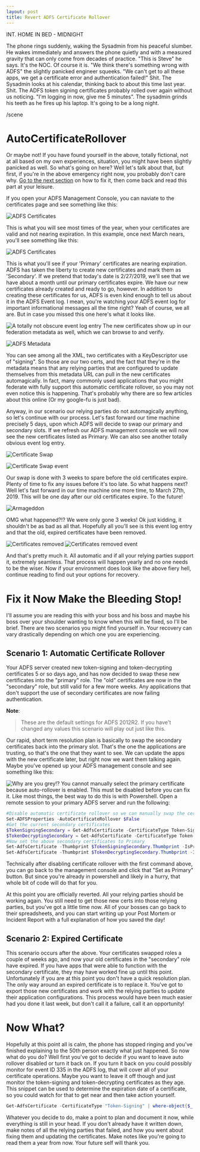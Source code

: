 ```yaml
---
layout: post
title: Revert ADFS Certificate Rollover
---
```

INT. HOME IN BED - MIDNIGHT

The phone rings suddenly, waking the Sysadmin from his peaceful slumber.  He wakes immediately and answers the phone quietly and with a measured gravity that can only come from decades of practice.  "This is Steve" he says.  It's the NOC.  Of course it is.  "We think there's something wrong with ADFS" the slightly panicked engineer squeeks.  "We can't get to all these apps, we get a certificate error and authentication failed!"  Shit.  The Sysadmin looks at his calendar, thinking back to about this time last year.  Shit.  The ADFS token signing certificates probably rolled over again without us noticing. "I'm logging in now, give me 5 minutes".  The sysadmin grinds his teeth as he fires up his laptop.  It's going to be a long night.

/scene

# AutoCertificateRollover
Or maybe not!  If you have found yourself in the above, totally fictional, not at all based on my own experiences, situation, you might have been slightly panicked as well.  So what's going on here?  Well let's talk about that, but first, if you're in the above emergency right now, you probably don't care why.  [Go to the next section](#fix-it-now-make-the-bleeding-stop) on how to fix it, then come back and read this part at your leisure.

If you open your ADFS Management Console, you can naviate to the certificates page and see something like this:

![ADFS Certificates](../assets/img/posts/ADFSCertificateRollover/singlecerts.PNG)

This is what you will see most times of the year, when your certificates are valid and not nearing expiration.  In this example, once next March nears, you'll see something like this:

![ADFS Certificates](../assets/img/posts/ADFSCertificateRollover/newcertssecondary.PNG)

This is what you'll see if your 'Primary' certificates are nearing expiration.  ADFS has taken the liberty to create new certificates and mark them as 'Secondary'.  If we pretend that today's date is 2/27/2019, we'll see that we have about a month until our primary certificates expire.  We have our new certificates already created and ready to go, however.  In addition to creating these certificates for us, ADFS is even kind enough to tell us about it in the ADFS Event log.  I mean, you're watching your ADFS event log for important informational messages all the time right?  Yeah of course, we all are.  But in case you missed this one here's what it looks like.

![A totally not obscure event log entry](../assets/img/posts/ADFSCertificateRollover/NewCertEvent.PNG)  The new certificates show up in our federation metadata as well, which we can browse to and verify.

![ADFS Metadata](../assets/img/posts/ADFSCertificateRollover/metadatatwocerts.PNG)

You can see among all the XML, two certificates with a KeyDescriptor use of "signing".  So those are our two certs, and the fact that they're in the metadata means that any relying parties that are configured to update themselves from this metadata URL can pull in the new certificates automagically.  In fact, many commonly used applications that you might federate with fully support this automatic certificate rollover, so you may not even notice this is happening.  That's probably why there are so few articles about this online (Or my google-fu is just bad).

Anyway, in our scenario our relying parties do not automagically anything, so let's continue with our process.  Let's fast forward our time machine precisely 5 days, upon which ADFS will decide to swap our primary and secondary slots.  If we refresh our ADFS management console we will now see the new certificates listed as Primary.  We can also see another totally obvious event log entry.

![Certificate Swap](../assets/img/posts/ADFSCertificateRollover/CertSwap.PNG)

![Certificate Swap event](../assets/img/posts/ADFSCertificateRollover/CertSwapevent.PNG)

Our swap is done with 3 weeks to spare before the old certificates expire.  Plenty of time to fix any issues before it's too late.  So what happens next?  Well let's fast forward in our time machine one more time, to March 27th, 2019.  This will be one day after our old certificates expire.  To the future!

![Armageddon](../assets/img/posts/ADFSCertificateRollover/armageddon-2546068_960_720.jpg)

OMG what happened?!?  We were only gone 3 weeks!  Ok just kidding, it shouldn't be as bad as all that.  Hopefully all you'll see is this event log entry and that the old, expired certificates have been removed.

![Certificates removed](../assets/img/posts/ADFSCertificateRollover/OldCertsRemoved.PNG)
![Certificates removed event](../assets/img/posts/ADFSCertificateRollover/OldCertsRemovedEvent.PNG)

And that's pretty much it.  All automatic and if all your relying parties support it, extremely seamless.  That process will happen yearly and no one needs to be the wiser.  Now if your environment does look like the above fiery hell, continue reading to find out your options for recovery.

# Fix it Now Make the Bleeding Stop!
I'll assume you are reading this with your boss and his boss and maybe his boss over your shoulder wanting to know when this will be fixed, so I'll be brief.  There are two scenarios you might find yourself in.  Your recovery can vary drastically depending on which one you are experiencing.

## Scenario 1: Automatic Certificate Rollover
Your ADFS server created new token-signing and token-decrypting certificates 5 or so days ago, and has now decided to swap these new certificates into the "primary" role.  The "old" certificates are now in the "secondary" role, but still valid for a few more weeks.  Any applications that don't support the use of secondary certificates are now failing authentication.  

__Note__:
>These are the default settings for ADFS 2012R2.  If you have't changed any values this scenario will play out just like this.

Our rapid, short term resolution plan is basically to swap the secondary certificates back into the primary slot.  That's the one the applications are trusting, so that's the one that they want to see.  We can update the apps with the new certificate later, but right now we want them talking again.  Maybe you've opened up your ADFS management console and see something like this:

![Why are you grey!?](../assets/img/posts/ADFSCertificateRollover/CannotSetPrimary.PNG)
You cannot manually select the primary certificate because auto-rollover is enabled.  This must be disabled before you can fix it.  Like most things, the best way to do this is with Powershell.  Open a remote session to your primary ADFS server and run the following:

``` powershell
#Disable automatic certificate rollover so we can manually swap the certificate roles
Set-ADFSProperties -AutoCertificateRollover $False
#Get the current secondary certificates
$TokenSigningSecondary = Get-AdfsCertificate -CertificateType Token-Signing | where-object{$_.IsPrimary -eq $False}
$TokenDecryptingSecondary = Get-AdfsCertificate -CertificateType Token-Decrypting | where-object{$_.IsPrimary -eq $False}
#Now set the above secondary certificates to Primary
Set-AdfsCertificate -Thumbprint $TokenSigningSecondary.Thumbprint -IsPrimary -CertificateType Token-Signing
Set-AdfsCertificate -Thumbprint $TokenDecryptingSecondary.Thumbprint -IsPrimary -CertificateType Token-Decrypting
```

Technically after disabling certificate rollover with the first command above, you can go back to the management console and click that "Set as Primary" button.  But since you're already in powershell and likely in a hurry, that whole bit of code will do that for you.

At this point you are officially reverted.  All your relying parties should be working again.  You still need to get those new certs into those relying parties, but you've got a little time now.  All of your bosses can go back to their spreadsheets, and you can start writing up your Post Mortem or Incident Report with a full explanation of how you saved the day!

## Scenario 2: Expired Certificate

This scenario occurs after the above.  Your certificates swapped roles a couple of weeks ago, and now your old certificates in the "secondary" role have expired.  If you have apps that were able to function with the secondary certificate, they may have worked fine up until this point.  Unfortunately if you are at this point you don't have a quick resolution plan.  The only way around an expired certificate is to replace it.  You've got to export those new certificates and work with the relying parties to update their application configurations.  This process would have been much easier had you done it last week, but don't call it a failure, call it an opportunity!

# Now What?

Hopefully at this point all is calm, the phone has stopped ringing and you've finished explaining to the 50th person exactly what just happened.  So now what do you do?  Well first you've got to decide if you want to leave auto rollover disabled or turn it back on.  If you turn it back on you could possibly monitor for event ID 335 in the ADFS log, that will cover all of your certificate operations.  Maybe you want to leave it off though and just monitor the token-signing and token-decrypting certificates as they age.  This snippet can be used to determine the expiration date of a certificate, so you could watch for that to get near and then take action yourself.

```powershell
Get-AdfsCertificate -CertificateType "Token-Signing" | where-object{$_.isprimary -eq $True} | select-object -expandproperty certificate | select-object -expandproperty notafter
```

Whatever you decide to do, make a point to plan and document it now, while everything is still in your head.  If you don't already have it written down, make notes of all the relying parties that failed, and how you went about fixing them and updating the certificates.  Make notes like you're going to read them a year from now.  Your future self will thank you.